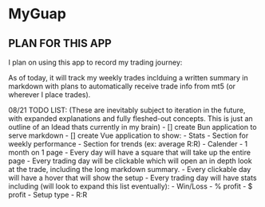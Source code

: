 # MyGuap

## PLAN FOR THIS APP

I plan on using this app to record my trading journey:

As of today, it will track my weekly trades inclduing a written summary in 
markdown with plans to automatically receive trade info from mt5 (or wherever I
place trades). 

08/21 TODO LIST:
    (These are inevitably subject to iteration in the future, with expanded explanations and fully fleshed-out concepts. 
    This is just an outline of an Idead thats currently in my brain)
    - [] create Bun application to serve markdown
    - [] create Vue application to show:
        - Stats
            - Section for weekly performance
            - Section for trends (ex: average R:R)
        - Calender
            - 1 month on 1 page
            - Every day will have a square that will take up the entire page
            - Every trading day will be clickable which will open an in depth
              look at the trade, including the long markdown summary.
            - Every clickable day will have a hover that will show the setup
            - Every trading day will have stats including (will look to expand
              this list eventually):
                - Win/Loss
                - % profit
                - $ profit
                - Setup type
                - R:R



